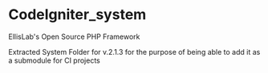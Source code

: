 CodeIgniter_system
==================

EllisLab's Open Source PHP Framework

Extracted System Folder for v.2.1.3 for the purpose of being able to add it as a submodule for CI projects
